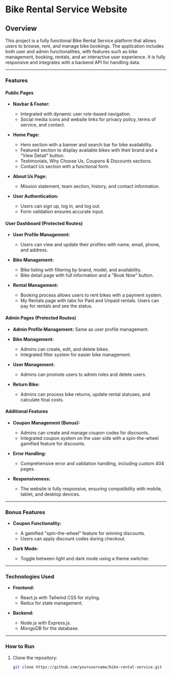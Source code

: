 # Bike Rental Service Website

## Overview

This project is a fully functional Bike Rental Service platform that allows users to browse, rent, and manage bike bookings. The application includes both user and admin functionalities, with features such as bike management, booking, rentals, and an interactive user experience. It is fully responsive and integrates with a backend API for handling data.

---

### Features

#### Public Pages

- **Navbar & Footer:**
  - Integrated with dynamic user role-based navigation.
  - Social media icons and website links for privacy policy, terms of service, and contact.
- **Home Page:**

  - Hero section with a banner and search bar for bike availability.
  - Featured section to display available bikes with their brand and a "View Detail" button.
  - Testimonials, Why Choose Us, Coupons & Discounts sections.
  - Contact Us section with a functional form.

- **About Us Page:**

  - Mission statement, team section, history, and contact information.

- **User Authentication:**
  - Users can sign up, log in, and log out.
  - Form validation ensures accurate input.

#### User Dashboard (Protected Routes)

- **User Profile Management:**

  - Users can view and update their profiles with name, email, phone, and address.

- **Bike Management:**

  - Bike listing with filtering by brand, model, and availability.
  - Bike detail page with full information and a "Book Now" button.

- **Rental Management:**
  - Booking process allows users to rent bikes with a payment system.
  - My Rentals page with tabs for Paid and Unpaid rentals. Users can pay for rentals and see the status.

#### Admin Pages (Protected Routes)

- **Admin Profile Management:** Same as user profile management.

- **Bike Management:**

  - Admins can create, edit, and delete bikes.
  - Integrated filter system for easier bike management.

- **User Management:**

  - Admins can promote users to admin roles and delete users.

- **Return Bike:**
  - Admins can process bike returns, update rental statuses, and calculate final costs.

#### Additional Features

- **Coupon Management (Bonus):**

  - Admins can create and manage coupon codes for discounts.
  - Integrated coupon system on the user side with a spin-the-wheel gamified feature for discounts.

- **Error Handling:**

  - Comprehensive error and validation handling, including custom 404 pages.

- **Responsiveness:**
  - The website is fully responsive, ensuring compatibility with mobile, tablet, and desktop devices.

---

### Bonus Features

- **Coupon Functionality:**

  - A gamified "spin-the-wheel" feature for winning discounts.
  - Users can apply discount codes during checkout.

- **Dark Mode:**
  - Toggle between light and dark mode using a theme switcher.

---

### Technologies Used

- **Frontend:**

  - React.js with Tailwind CSS for styling.
  - Redux for state management.

- **Backend:**
  - Node.js with Express.js.
  - MongoDB for the database.

---

### How to Run

1. Clone the repository:
   ```bash
   git clone https://github.com/yourusername/bike-rental-service.git
   ```
